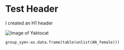 # Test Header

I created an H1 header 

![Image of Yaktocat](https://octodex.github.com/images/yaktocat.png)

``` Rscript
group_sym<-as.data.frame(table(unlist(AN_female)))
```
